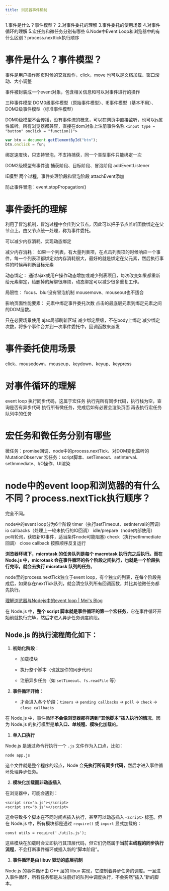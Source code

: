 ```yaml
---
title: 浏览器事件机制
---
```

1.事件是什么？事件模型？
2.对事件委托的理解
3.事件委托的使用场景
4.对事件循环的理解
5.宏任务和微任务分别有哪些
6.Node中Event Loop和浏览器中的有什么区别？process.nexttick执行顺序

# 事件是什么？事件模型？
事件是用户操作网页时候的交互动作，click，move
也可以是文档加载、窗口滚动、大小调整

事件被封装成一个event对象，包含相关信息和可以对事件进行的操作

三种事件模型
DOM0级事件模型（原始事件模型）、IE事件模型（基本不用）、DOM2级事件模型（标准事件模型）

DOM0级模型不会传播，没有事件流的概念，可以在网页中直接监听，也可以js属性监听。所有浏览器都兼容，直接在dom对象上注册事件名称
`<input type = "button" onclick = "function()">`

```js
var btn = document.getElementById("btn");
btn.onclick = fun;
```
绑定速度快，只支持冒泡，不支持捕获，同一个类型事件只能绑定一次

DOM2级模型有事件流
捕获阶段、目标阶段、冒泡阶段
addEventListener

IE模型
两个过程，事件处理阶段和冒泡阶段
attachEvent添加

防止事件冒泡：event.stopPropagation()

# 事件委托的理解

利用了冒泡机制，冒泡过程中会传到父节点，因此可以把子节点监听函数绑定在父节点上。由父节点统一处理，称为事件委托。

可以减少内存消耗、实现动态绑定

减少内存消耗：
如果一个列表，有大量列表项，在点击列表项的时候响应一个事件，每一个列表项都绑定对内存消耗很大，最好的就是绑定在父元素，然后执行事件的时候再判断目标元素

动态绑定：
通过ajax或用户操作动态增加或减少列表项目，每次改变如果都重新给元素绑定，给删掉的解绑很麻烦，动态绑定可以减少很多重复工作。

局限性：
focus、blur没有冒泡机制
mousemove、mouseout也不适合

影响页面性能要素：
元素中绑定事件委托次数
点击的最底层元素到绑定元素之间的DOM层数。

只在必要场景使用
ajax局部刷新区域
减少绑定层级，不在body上绑定
减少绑定次数，将多个事件合并到一次事件委托中，回调函数来派发

# 事件委托使用场景

click、mousedown、mouseup、keydown、keyup、keypress

# 对事件循环的理解
event loop
执行同步代码，这属于宏任务
执行完所有同步代码，执行栈为空，查询是否有异步代码
执行所有微任务，完成后如有必要会渲染页面
再去执行宏任务队列中的任务

# 宏任务和微任务分别有哪些

微任务：promise回调、node中的process.nextTick、对DOM变化监听的MutationObserver
宏任务：script脚本、setTimeout、setInterval、setImmediate、I/O操作、UI渲染

# node中的event loop和浏览器的有什么不同？process.nextTick执行顺序？

完全不同。

node中的event loop分为6个阶段
timer（执行setTimeout、setInterval的回调）
io callbacks（处理上一轮未执行的IO回调）
idle/prepare（node内部使用）
poll(轮询，获取新IO事件，适当条件node可能阻塞)
check（执行setImmediate回调）
close callback
按照顺序反复运行

**浏览器环境下，microtask 的任务队列是每个 macrotask 执行完之后执行。而在 Node.js 中，microtask 会在事件循环的各个阶段之间执行，也就是一个阶段执行完毕，就会去执行 microtask 队列的任务**。

node里的process.nextTick独立于event loop，有个独立的列表，在每个阶段完成后，如果存在nextTick队列，就会清空队列所有回调函数，并比其他微任务都先执行。

[理解浏览器与Nodejs中的event loop | Mei's Blog](https://happy-mei.github.io/posts/event-loop/)

在 Node.js 中，**整个 script 脚本就是事件循环的第一个宏任务**，它在事件循环开始前就执行完毕，然后才进入异步任务调度阶段。
## Node.js 的执行流程简化如下：

1. **初始化阶段**：
    
    - 加载模块
        
    - 执行整个脚本（也就是你的同步代码）
        
    - 注册异步任务（如 `setTimeout`、`fs.readFile` 等）
        
2. **事件循环开始**：
    
    - 才会进入各个阶段：`timers` → `pending callbacks` → `poll` → `check` → `close callbacks`


在 Node.js 中，事件循环**不会像浏览器那样遇到“其他脚本”插入执行的情况**，因为 Node.js 的执行模型是**单入口、单线程、模块化加载**的。

1. **单入口执行**

Node.js 是通过命令行执行一个 `.js` 文件作为入口点，比如：


```
node app.js
```

这个文件就是整个程序的起点，Node 会**先执行所有同步代码**，然后才进入事件循环处理异步任务。

2. **模块化加载而非动态插入**

在浏览器中，可能会遇到：

```
<script src="a.js"></script>
<script src="b.js"></script>
```

这会导致多个脚本在不同时间点插入执行，甚至可以动态插入 `<script>` 标签。但在 Node.js 中，所有模块都是通过 `require()` 或 `import` 显式加载的：


```
const utils = require('./utils.js');
```

这些模块在加载时会立即执行其顶层代码，但它们仍然属于**当前主线程的同步执行流程**，不会打断事件循环或插入新的“脚本阶段”。

3. **事件循环是由 libuv 驱动的底层机制**

Node.js 的事件循环由 C++ 层的 libuv 实现，它控制着异步任务的调度。一旦进入事件循环，所有任务都是从注册好的队列中调度执行，不会突然“插入”新的脚本。